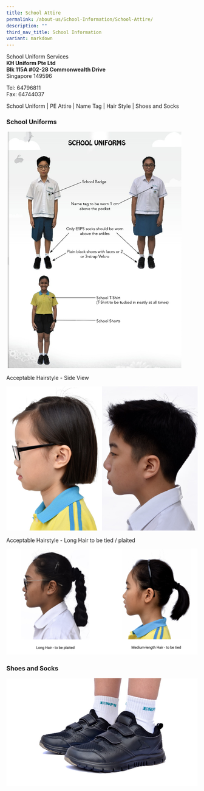 ```yaml
---
title: School Attire
permalink: /about-us/School-Information/School-Attire/
description: ""
third_nav_title: School Information
variant: markdown
---
```

School Uniform Services  
**KH Uniform Pte Ltd**  
**Blk 115A #02-28 Commonwealth Drive**  
Singapore 149596  
  
Tel: 64796811  
Fax: 64744037

School Uniform | PE Attire | Name Tag | Hair Style | Shoes and Socks

### **School Uniforms**

![](/images/Attire.png)

Acceptable Hairstyle&nbsp;\- Side View

<img src="/images/Acceptable%20Hairstyle%20-%20Side%20View.jpeg" style="width:50%;float:left">
<img src="/images/Acceptable%20Hairstyle%20-%20Side%20View%202.jpeg" style="width:50%">
		 
Acceptable Hairstyle - Long Hair to be tied / plaited

![](/images/hair.png)

### Shoes and Socks

![](/images/DSC_6616.jpeg)